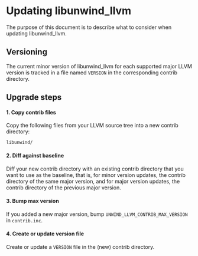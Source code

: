 # Updating libunwind_llvm
The purpose of this document is to describe what to consider when updating
libunwind_llvm.

## Versioning
The current minor version of libunwind_llvm for each supported major LLVM
version is tracked in a file named `VERSION` in the corresponding contrib
directory.

## Upgrade steps

#### 1. Copy contrib files
Copy the following files from your LLVM source tree into a new contrib directory:

```
libunwind/
```

#### 2. Diff against baseline
Diff your new contrib directory with an existing contrib directory that you
want to use as the baseline, that is, for minor version updates, the contrib
directory of the same major version, and for major version updates, the
contrib directory of the previous major version.

#### 3. Bump max version
If you added a new major version, bump `UNWIND_LLVM_CONTRIB_MAX_VERSION` in
`contrib.inc`.

#### 4. Create or update version file
Create or update a `VERSION` file in the (new) contrib directory.
